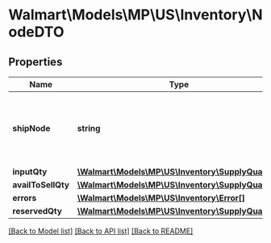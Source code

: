 # Walmart\Models\MP\US\Inventory\NodeDTO

## Properties

Name | Type | Description | Notes
------------ | ------------- | ------------- | -------------
**shipNode** | **string** | ShipNode Id of the ship node for which the inventory is requested | [optional]
**inputQty** | [**\Walmart\Models\MP\US\Inventory\SupplyQuantity**](SupplyQuantity.md) |  | [optional]
**availToSellQty** | [**\Walmart\Models\MP\US\Inventory\SupplyQuantity**](SupplyQuantity.md) |  | [optional]
**errors** | [**\Walmart\Models\MP\US\Inventory\Error[]**](Error.md) |  | [optional]
**reservedQty** | [**\Walmart\Models\MP\US\Inventory\SupplyQuantity**](SupplyQuantity.md) |  | [optional]


[[Back to Model list]](./) [[Back to API list]](../../../../../README.md#supported-apis) [[Back to README]](../../../../../README.md)
